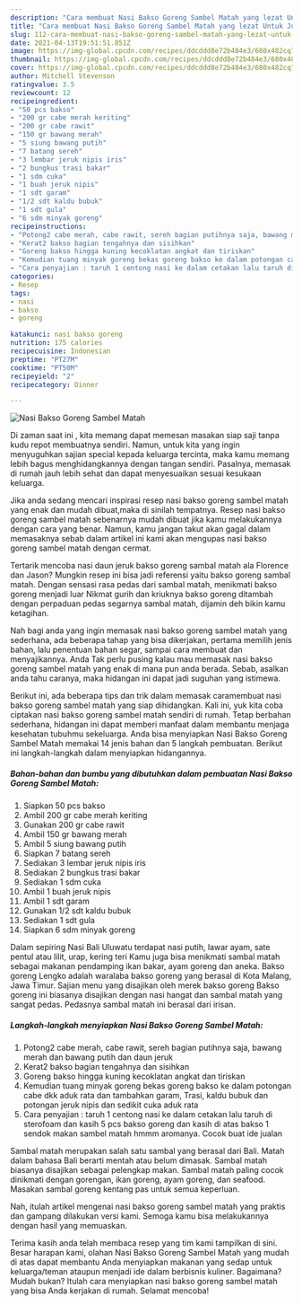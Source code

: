 ```yaml
---
description: "Cara membuat Nasi Bakso Goreng Sambel Matah yang lezat Untuk Jualan"
title: "Cara membuat Nasi Bakso Goreng Sambel Matah yang lezat Untuk Jualan"
slug: 112-cara-membuat-nasi-bakso-goreng-sambel-matah-yang-lezat-untuk-jualan
date: 2021-04-13T19:51:51.851Z
image: https://img-global.cpcdn.com/recipes/ddcddd8e72b484e3/680x482cq70/nasi-bakso-goreng-sambel-matah-foto-resep-utama.jpg
thumbnail: https://img-global.cpcdn.com/recipes/ddcddd8e72b484e3/680x482cq70/nasi-bakso-goreng-sambel-matah-foto-resep-utama.jpg
cover: https://img-global.cpcdn.com/recipes/ddcddd8e72b484e3/680x482cq70/nasi-bakso-goreng-sambel-matah-foto-resep-utama.jpg
author: Mitchell Stevenson
ratingvalue: 3.5
reviewcount: 12
recipeingredient:
- "50 pcs bakso"
- "200 gr cabe merah keriting"
- "200 gr cabe rawit"
- "150 gr bawang merah"
- "5 siung bawang putih"
- "7 batang sereh"
- "3 lembar jeruk nipis iris"
- "2 bungkus trasi bakar"
- "1 sdm cuka"
- "1 buah jeruk nipis"
- "1 sdt garam"
- "1/2 sdt kaldu bubuk"
- "1 sdt gula"
- "6 sdm minyak goreng"
recipeinstructions:
- "Potong2 cabe merah, cabe rawit, sereh bagian putihnya saja, bawang merah dan bawang putih dan daun jeruk"
- "Kerat2 bakso bagian tengahnya dan sisihkan"
- "Goreng bakso hingga kuning kecoklatan angkat dan tiriskan"
- "Kemudian tuang minyak goreng bekas goreng bakso ke dalam potongan cabe dkk aduk rata dan tambahkan garam, Trasi, kaldu bubuk dan potongan jeruk nipis dan sedikit cuka aduk rata"
- "Cara penyajian : taruh 1 centong nasi ke dalam cetakan lalu taruh di sterofoam dan kasih 5 pcs bakso goreng dan kasih di atas bakso 1 sendok makan sambel matah hmmm aromanya. Cocok buat ide jualan"
categories:
- Resep
tags:
- nasi
- bakso
- goreng

katakunci: nasi bakso goreng 
nutrition: 175 calories
recipecuisine: Indonesian
preptime: "PT27M"
cooktime: "PT50M"
recipeyield: "2"
recipecategory: Dinner

---
```



![Nasi Bakso Goreng Sambel Matah](https://img-global.cpcdn.com/recipes/ddcddd8e72b484e3/680x482cq70/nasi-bakso-goreng-sambel-matah-foto-resep-utama.jpg)

Di zaman  saat ini , kita memang dapat memesan masakan siap saji tanpa kudu repot membuatnya sendiri. Namun, untuk kita yang ingin menyuguhkan sajian special kepada keluarga tercinta, maka kamu memang lebih bagus menghidangkannya dengan tangan sendiri. Pasalnya, memasak di rumah jauh lebih sehat dan dapat menyesuaikan sesuai kesukaan keluarga.

Jika anda sedang mencari inspirasi resep nasi bakso goreng sambel matah yang enak dan mudah dibuat,maka di sinilah tempatnya. Resep nasi bakso goreng sambel matah  sebenarnya mudah dibuat jika kamu melakukannya dengan cara yang benar. Namun, kamu jangan takut akan gagal dalam memasaknya 
sebab dalam artikel ini kami akan mengupas nasi bakso goreng sambel matah dengan cermat.  

Tertarik mencoba nasi daun jeruk bakso goreng sambal matah ala Florence dan Jason? Mungkin resep ini bisa jadi referensi yaitu bakso goreng sambal matah. Dengan sensasi rasa pedas dari sambal matah, menikmati bakso goreng menjadi luar Nikmat gurih dan kriuknya bakso goreng ditambah dengan perpaduan pedas segarnya sambal matah, dijamin deh bikin kamu ketagihan.

Nah bagi anda yang ingin memasak nasi bakso goreng sambel matah yang sederhana, ada beberapa tahap yang bisa dikerjakan, pertama memilih jenis bahan, lalu penentuan bahan segar, sampai cara membuat dan menyajikannya. Anda Tak perlu pusing kalau mau memasak nasi bakso goreng sambel matah yang enak di mana pun anda berada. Sebab, asalkan anda  tahu caranya, maka hidangan ini dapat jadi suguhan yang istimewa.

Berikut ini, ada beberapa tips dan trik dalam memasak caramembuat nasi bakso goreng sambel matah yang siap dihidangkan. Kali ini, yuk kita coba ciptakan nasi bakso goreng sambel matah sendiri di rumah. Tetap berbahan sederhana, hidangan ini dapat memberi manfaat dalam membantu menjaga kesehatan tubuhmu sekeluarga. Anda bisa menyiapkan Nasi Bakso Goreng Sambel Matah memakai 14 jenis bahan dan 5 langkah pembuatan. Berikut ini langkah-langkah dalam menyiapkan hidangannya.

<!--inarticleads1-->

##### Bahan-bahan dan bumbu yang dibutuhkan dalam pembuatan Nasi Bakso Goreng Sambel Matah:

1. Siapkan 50 pcs bakso
1. Ambil 200 gr cabe merah keriting
1. Gunakan 200 gr cabe rawit
1. Ambil 150 gr bawang merah
1. Ambil 5 siung bawang putih
1. Siapkan 7 batang sereh
1. Sediakan 3 lembar jeruk nipis iris
1. Sediakan 2 bungkus trasi bakar
1. Sediakan 1 sdm cuka
1. Ambil 1 buah jeruk nipis
1. Ambil 1 sdt garam
1. Gunakan 1/2 sdt kaldu bubuk
1. Sediakan 1 sdt gula
1. Siapkan 6 sdm minyak goreng


Dalam sepiring Nasi Bali Uluwatu terdapat nasi putih, lawar ayam, sate pentul atau lilit, urap, kering teri Kamu juga bisa menikmati sambal matah sebagai makanan pendamping ikan bakar, ayam goreng dan aneka. Bakso goreng Lengko adalah waralaba bakso goreng yang berasal di Kota Malang, Jawa Timur. Sajian menu yang disajikan oleh merek bakso goreng Bakso goreng ini biasanya disajikan dengan nasi hangat dan sambal matah yang sangat pedas. Pedasnya sambal matah ini berasal dari irisan. 

<!--inarticleads2-->

##### Langkah-langkah menyiapkan Nasi Bakso Goreng Sambel Matah:

1. Potong2 cabe merah, cabe rawit, sereh bagian putihnya saja, bawang merah dan bawang putih dan daun jeruk
1. Kerat2 bakso bagian tengahnya dan sisihkan
1. Goreng bakso hingga kuning kecoklatan angkat dan tiriskan
1. Kemudian tuang minyak goreng bekas goreng bakso ke dalam potongan cabe dkk aduk rata dan tambahkan garam, Trasi, kaldu bubuk dan potongan jeruk nipis dan sedikit cuka aduk rata
1. Cara penyajian : taruh 1 centong nasi ke dalam cetakan lalu taruh di sterofoam dan kasih 5 pcs bakso goreng dan kasih di atas bakso 1 sendok makan sambel matah hmmm aromanya. Cocok buat ide jualan


Sambal matah merupakan salah satu sambal yang berasal dari Bali. Matah dalam bahasa Bali berarti mentah atau belum dimasak. Sambal matah biasanya disajikan sebagai pelengkap makan. Sambal matah paling cocok dinikmati dengan gorengan, ikan goreng, ayam goreng, dan seafood. Masakan sambal goreng kentang pas untuk semua keperluan. 

Nah, itulah artikel mengenai  nasi bakso goreng sambel matah  yang praktis dan gampang dilakukan versi kami. Semoga kamu bisa melakukannya dengan hasil yang memuaskan. 

Terima kasih anda telah membaca resep yang tim kami tampilkan di sini. Besar harapan kami, olahan  Nasi Bakso Goreng Sambel Matah yang mudah di atas dapat membantu Anda menyiapkan makanan yang sedap untuk keluarga/teman ataupun menjadi ide dalam berbisnis kuliner. Bagaimana? Mudah bukan? Itulah cara menyiapkan nasi bakso goreng sambel matah yang bisa Anda kerjakan di rumah. Selamat mencoba!

